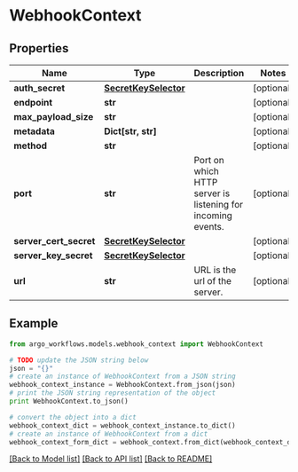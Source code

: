 # WebhookContext


## Properties

Name | Type | Description | Notes
------------ | ------------- | ------------- | -------------
**auth_secret** | [**SecretKeySelector**](SecretKeySelector.md) |  | [optional] 
**endpoint** | **str** |  | [optional] 
**max_payload_size** | **str** |  | [optional] 
**metadata** | **Dict[str, str]** |  | [optional] 
**method** | **str** |  | [optional] 
**port** | **str** | Port on which HTTP server is listening for incoming events. | [optional] 
**server_cert_secret** | [**SecretKeySelector**](SecretKeySelector.md) |  | [optional] 
**server_key_secret** | [**SecretKeySelector**](SecretKeySelector.md) |  | [optional] 
**url** | **str** | URL is the url of the server. | [optional] 

## Example

```python
from argo_workflows.models.webhook_context import WebhookContext

# TODO update the JSON string below
json = "{}"
# create an instance of WebhookContext from a JSON string
webhook_context_instance = WebhookContext.from_json(json)
# print the JSON string representation of the object
print WebhookContext.to_json()

# convert the object into a dict
webhook_context_dict = webhook_context_instance.to_dict()
# create an instance of WebhookContext from a dict
webhook_context_form_dict = webhook_context.from_dict(webhook_context_dict)
```
[[Back to Model list]](../README.md#documentation-for-models) [[Back to API list]](../README.md#documentation-for-api-endpoints) [[Back to README]](../README.md)



